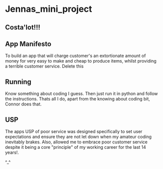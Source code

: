 # Jennas_mini_project

## Costa'lot!!!

## App Manifesto

To build an app that will charge customer's an extortionate amount of money for very easy to make and cheap to produce items, whilst providing a terrible customer service. Delete this 

## Running

Know something about coding I guess. Then just run it in python and follow the instructions. Thats all I do, apart from the knowing about coding bit, Connor does that.

## USP

The apps USP of poor service was designed specifically to set user expectations and ensure they are not let down when my amateur coding inevitably brakes. Also, allowed me to embrace poor customer service despite it being a core "principle" of my working career for the last 14 years!. 

^_^